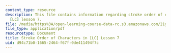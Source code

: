 ```yaml
---
content_type: resource
description: This file contains information regarding stroke order of characters in
  [LC] lesson 7.
file: /media/https%3A/open-learning-course-data-rc.s3.amazonaws.com/21g-107-chinese-i-streamlined-fall-2014/d94c71b016652464f67f0de411494f7c_MIT21G_107F14_Chars7_SO.pdf
file_type: application/pdf
resourcetype: Document
title: Stroke Order of Characters in [LC] Lesson 7
uid: d94c71b0-1665-2464-f67f-0de411494f7c
---
```

